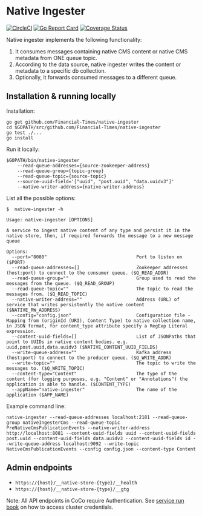 Native Ingester
===============
[![CircleCI](https://circleci.com/gh/Financial-Times/native-ingester.svg?style=svg)](https://circleci.com/gh/Financial-Times/native-ingester) [![Go Report Card](https://goreportcard.com/badge/github.com/Financial-Times/native-ingester)](https://goreportcard.com/report/github.com/Financial-Times/native-ingester) [![Coverage Status](https://coveralls.io/repos/github/Financial-Times/native-ingester/badge.svg)](https://coveralls.io/github/Financial-Times/native-ingester)

Native ingester implements the following functionality:
1. It consumes messages containing native CMS content or native CMS metadata from ONE queue topic.
1. According to the data source, native ingester writes the content or metadata to a specific db collection.
1. Optionally, it forwards consumed messages to a different queue.

## Installation & running locally

Installation:
```
go get github.com/Financial-Times/native-ingester
cd $GOPATH/src/github.com/Financial-Times/native-ingester
go test ./...
go install

```
Run it locally:
```
$GOPATH/bin/native-ingester
    --read-queue-addresses={source-zookeeper-address}
    --read-queue-group={topic-group}
    --read-queue-topic={source-topic}
    --source-uuid-field='["uuid", "post.uuid", "data.uuidv3"]'
    --native-writer-address={native-writer-address}
```
List all the possible options:
```
$  native-ingester -h

Usage: native-ingester [OPTIONS]

A service to ingest native content of any type and persist it in the native store, then, if required forwards the message to a new message queue

Options:
  --port="8080"                                 Port to listen on ($PORT)
  --read-queue-addresses=[]                     Zookeeper addresses (host:port) to connect to the consumer queue. ($Q_READ_ADDR)
  --read-queue-group=""                         Group used to read the messages from the queue. ($Q_READ_GROUP)
  --read-queue-topic=""                         The topic to read the messages from. ($Q_READ_TOPIC)
  --native-writer-address=""                    Address (URL) of service that writes persistently the native content ($NATIVE_RW_ADDRESS)
  --config="config.json"                        Configuration file - Mapping from (originId (URI), Content Type) to native collection name, in JSON format, for content_type attribute specify a RegExp Literal expression.
  --content-uuid-fields=[]                      List of JSONPaths that point to UUIDs in native content bodies. e.g. uuid,post.uuid,data.uuidv3 ($NATIVE_CONTENT_UUID_FIELDS)
  --write-queue-address=""                      Kafka address (host:port) to connect to the producer queue. ($Q_WRITE_ADDR)
  --write-topic=""                              The topic to write the messages to. ($Q_WRITE_TOPIC)
  --content-type="Content"                      The type of the content (for logging purposes, e.g. "Content" or "Annotations") the application is able to handle. ($CONTENT_TYPE)
  --appName="native-ingester"                   The name of the application ($APP_NAME)
```

Example command line:

```shell
native-ingester --read-queue-addresses localhost:2181 --read-queue-group nativeIngesterCms --read-queue-topic PreNativeCmsPublicationEvents --native-writer-address http://localhost:8081 --content-uuid-fields uuid --content-uuid-fields post.uuid --content-uuid-fields data.uuidv3 --content-uuid-fields id --write-queue-address localhost:9092 --write-topic NativeCmsPublicationEvents --config config.json --content-type Content
``` 

## Admin endpoints

  - `https://{host}/__native-store-{type}/__health`
  - `https://{host}/__native-store-{type}/__gtg`

Note: All API endpoints in CoCo require Authentication.
See [service run book](https://dewey.ft.com/native-ingester.html) on how to access cluster credentials.  
